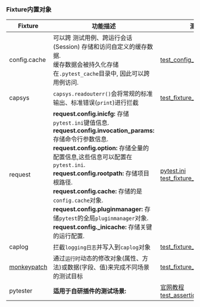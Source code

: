 ### Fixture内置对象  

|Fixture|功能描述|测试用例|
|---|---|---|
|config.cache|可以跨 测试用例、跨运行会话(Session) 存储和访问自定义的缓存数据.<br/>缓存数据会被持久化存储在`.pytest_cache`目录中, 因此可以跨用例访问.|[test_config_cache.py](./fixtures/test_fixture_config_cache.py)|  
|capsys|`capsys.readouterr()`会将常规的标准输出、标准错误(`print`)进行拦截|[test_fixture_capsys.py](./fixtures/test_fixture_capsys.py)|
|request|**request.config.inicfg:** 存储`pytest.ini`键值信息.<br/> **request.config.invocation_params:** 存储命令行参数信息.<br/> **request.config.option:** 存储全量的配置信息,这些信息可以配置在`pytest.ini`.<br/> **request.config.rootpath:** 存储项目根路径.<br/> **request.config.cache:** 存储的是`config.cache`对象.<br/> **request.config.pluginmanager:** 存储`pytest`的全局`pluginmanager`对象.<br/> **request.config._inicache:** 存储关键的运行配置. |[pytest.ini](./fixtures/request_config/pytest.ini)<br/> [test_fixture_request.py](./fixtures/request_config/test_fixture_request.py)|
|caplog|拦截`logging日志`并写入到`caplog`对象 |[test_fixture_caplog.py](./fixtures/test_fixture_caplog.py)|
|[monkeypatch](https://www.geeksforgeeks.org/monkey-patching-in-python-dynamic-behavior/)|通过`运行时`动态的修改对象(属性、方法)或数据(字段、值)来完成不同场景的测试目标 |[test_fixture_monkey_patch.py](./fixtures/test_fixture_monkey_patch.py)|
|pytester|**适用于自研插件的测试场景:** |[官网教程](https://docs.pytest.org/en/7.1.x/how-to/writing_plugins.html#testing-plugins) <br/>[test_assertion.py](https://github.com/pytest-dev/pytest/blob/7.1.1/testing/test_assertion.py#L33)|
